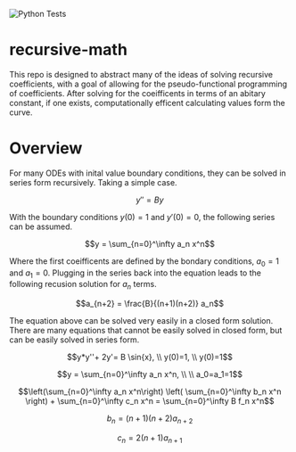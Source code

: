 ![Python Tests](https://github.com/andreshyer/recursive-math/workflows/Python%20Tests/badge.svg)

# recursive-math

This repo is designed to abstract many of the ideas of solving recursive coefficients,
with a goal of allowing for the pseudo-functional programming of coefficients.
After solving for the coeifficents in terms of an abitary constant, if one exists,
computationally efficent calculating values form the curve.

# Overview

For many ODEs with inital value boundary conditions, 
they can be solved in series form recursively.
Taking a simple case.

$$y'' = By$$

With the boundary conditions $y(0) = 1$ and $y'(0) = 0$, 
the following series can be assumed.

$$y = \sum_{n=0}^\infty a_n x^n$$

Where the first coeifficents are defined by the bondary conditions,
$a_0 = 1$ and $a_1 = 0$.
Plugging in the series back into the equation 
leads to the following recusion solution for $a_n$ terms.

$$a_{n+2} = \frac{B}{(n+1)(n+2)} a_n$$

The equation above can be solved very easily in a closed form solution.
There are many equations that cannot be easily solved in closed form,
but can be easily solved in series form.

$$y*y''+ 2y'= B \sin{x}, \\ y(0)=1, \\ y(0)=1$$

$$y = \sum_{n=0}^\infty a_n x^n, \\ \\ a_0=a_1=1$$

$$\left(\sum_{n=0}^\infty a_n x^n\right) \left( \sum_{n=0}^\infty b_n x^n \right) + \sum_{n=0}^\infty c_n x^n = \sum_{n=0}^\infty B f_n x^n$$

$$b_n = (n+1)(n+2) a_{n+2}$$

$$c_n = 2 (n+1) a_{n+1}$$
 
